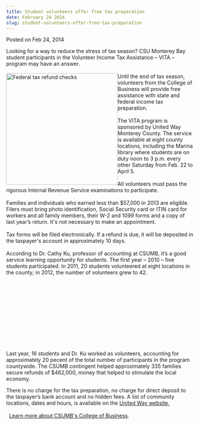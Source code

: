```yaml
---
title: Student volunteers offer free tax preparation
date: February 24 2014
slug: student-volunteers-offer-free-tax-preparation
---
```





<span class="date">Posted on Feb 24, 2014    </span>
<p>Looking for a way to reduce the stress of tax season? CSU
Monterey Bay student participants in the Volunteer Income Tax
Assistance &#x2013; VITA &#x2013; program may have an answer.<br>
<br>
<img alt="Federal tax refund checks" src="http://news.csumb.edu/sites/default/files/65/attachments/news/images/refund_checks.jpg" style="width:300px; height:300px; float:left">Until the end of
tax season, volunteers from the College of Business will provide
free assistance with state and federal income tax
preparation.<br>
<br>
The VITA program is sponsored by United Way Monterey County. The
service is available at eight county locations, including the
Marina library where students are on duty noon to 3 p.m. every
other Saturday from Feb. 22 to April 5.<br>
<br>
All volunteers must pass the rigorous Internal Revenue Service
examinations to participate.<br>
<br>
Families and individuals who earned less than $57,000 in 2013 are
eligible. Filers must bring photo identification, Social Security
card or ITIN card for workers and all family members, their W-2 and
1099 forms and a copy of last year&#x2019;s return. It&apos;s not necessary to
make an appointment.&#x2028;<br>
<br>
Tax forms will be filed electronically. If a refund is due, it will
be deposited in the taxpayer&apos;s account in approximately 10
days.<br>
<br>
According to Dr. Cathy Ku, professor of accounting at CSUMB, it&#x2019;s a
good service learning opportunity for students. The first year &#x2013;
2010 &#x2013; five students participated. In 2011, 20 students volunteered
at eight locations in the county; in 2012, the number of volunteers
grew to 42.</br></br></br></br></br></br></br></br></br></br></img></br></br></p>
<p>Last year, 16 students and Dr. Ku worked as volunteers,
accounting for approximately 20 pecent of the total number of
participants in the program countywide. The CSUMB contingent helped
approximately 335 families secure refunds of $462,000, money that
helped to stimulate the local economy.</p>
<p>There is no charge for the tax preparation, no charge for direct
deposit to the taxpayer&#x2019;s bank account and no hidden fees. A list
of community locations, dates and hours, is available on the
<a href="http://www.unitedwaymcca.org/free-tax-prep" rel="nofollow">United Way website.</a><br>
<br>
&#x2028;&#x2028;<a href="http://csumb.edu/business" rel="nofollow">Learn more
about CSUMB&apos;s College of Business</a>.</br></br></p>





